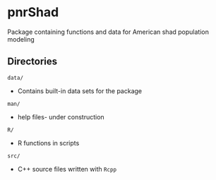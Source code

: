 # pnrShad

Package containing functions and data for American shad population modeling

## Directories

`data/`

* Contains built-in data sets for the package

`man/`

* help files- under construction

`R/`

* R functions in scripts

`src/`

* C++ source files written with `Rcpp`
